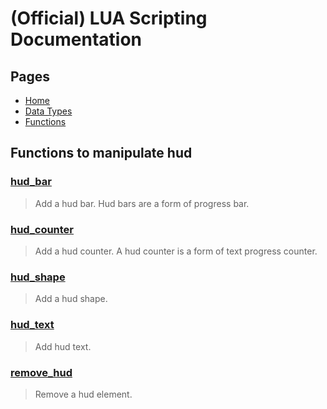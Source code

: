 
# (Official) LUA Scripting Documentation

## Pages
- [Home](../../index)
- [Data Types](../data-types)
- [Functions](../functions)
## Functions to manipulate hud

### [hud_bar](hud/hud_bar)
> Add a hud bar. Hud bars are a form of progress bar.

### [hud_counter](hud/hud_counter)
> Add a hud counter. A hud counter is a form of text progress counter.

### [hud_shape](hud/hud_shape)
> Add a hud shape.

### [hud_text](hud/hud_text)
> Add hud text.

### [remove_hud](hud/remove_hud)
> Remove a hud element.

